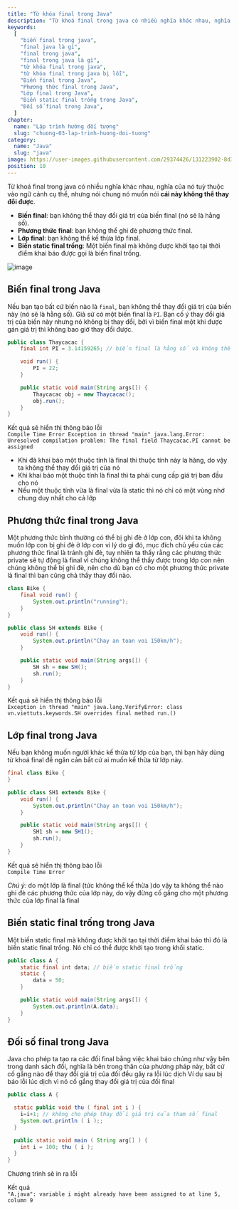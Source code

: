 ```yaml
---
title: "Từ khóa final trong Java"
description: "Từ khoá final trong java có nhiều nghĩa khác nhau, nghĩa của nó tuỳ thuộc vào ngữ cảnh cụ thể, nhưng nói chung nó muốn nói cái này không thể thay đổi được"
keywords:
  [
    "biến final trong java",
    "final java là gì",
    "final trong java",
    "final trong java là gì",
    "từ khóa final trong java",
    "từ khóa final trong java bị lỗi",
    "Biến final trong Java",
    "Phương thức final trong Java",
    "Lớp final trong Java",
    "Biến static final trống trong Java",
    "Đối số final trong Java",
  ]
chapter:
  name: "Lập trình hướng đối tượng"
  slug: "chuong-03-lap-trinh-huong-doi-tuong"
category:
  name: "Java"
  slug: "java"
image: https://user-images.githubusercontent.com/29374426/131223902-8d3449d5-dd79-4043-9490-129f9ae37aaa.png
position: 10
---
```


Từ khoá final trong java có nhiều nghĩa khác nhau, nghĩa của nó tuỳ thuộc vào ngữ cảnh cụ thể, nhưng nói chung nó muốn nói **cái này không thể thay đổi được**.

- **Biến final**: bạn không thể thay đổi giá trị của biến final (nó sẽ là hằng số).
- **Phương thức final**: bạn không thể ghi đè phương thức final.
- **Lớp final**: bạn không thể kế thừa lớp final.
- **Biến static final trống**: Một biến final mà không được khởi tạo tại thời điểm khai báo được gọi là biến final trống.

![image](https://user-images.githubusercontent.com/29374426/131223902-8d3449d5-dd79-4043-9490-129f9ae37aaa.png)

## Biến final trong Java

Nếu bạn tạo bất cứ biến nào là `final`, bạn không thể thay đổi giá trị của biến này (nó sẽ là hằng số). Giả sử có một biến final là `PI`. Bạn cố ý thay đổi giá trị của biến này nhưng nó không bị thay đổi, bởi vì biến final một khi được gán giá trị thì không bao giờ thay đổi được.

<div class="example"></div>

```java
public class Thaycacac {
    final int PI = 3.14159265; // biến final là hằng số và không thể thay đổi

    void run() {
        PI = 22;
    }

    public static void main(String args[]) {
        Thaycacac obj = new Thaycacac();
        obj.run();
    }
}
```

<div class="window">
  <div class="window-header">
    <div class="action-buttons"></div>
    <span class="title-popup">Kết quả sẽ hiển thị thông báo lỗi</span>
  </div>
  <div class="window-body">
    <code>Compile Time Error Exception in thread "main" java.lang.Error: Unresolved compilation problem: The final field Thaycacac.PI cannot be assigned</code>
  </div>
</div>

<div class="note">
<ul>
  <li>Khi đã khai báo một thuộc tính là final thì thuộc tính này la hăng, do vậy ta không thể thay đổi giá trị của nó</li>
  <li>Khi khai báo một thuộc tính là final thì ta phải cung cấp giá trị ban đầu cho nó</li>
  <li>Nếu một thuộc tính vừa là final vừa là static thì nó chỉ có một vùng nhớ chung duy nhất cho cả lớp</li>
</ul>
</div>

## Phương thức final trong Java

Một phương thức bình thường có thể bị ghi đè ở lớp con, đôi khi ta không muốn lớp con bị ghi đè ở lớp con vì lý do gì đó, mục đích chủ yếu của các phương thức final là tránh ghi đè, tuy nhiên ta thấy rằng các phương thức private sẽ tự động là final vì chúng không thể thấy được trong lớp con nên chúng không thể bị ghi đè, nên cho dù bạn có cho một phương thức private là final thì bạn cũng chả thấy thay đổi nào.

<div class="example"></div>

```java
class Bike {
    final void run() {
        System.out.println("running");
    }
}

public class SH extends Bike {
    void run() {
        System.out.println("Chay an toan voi 150km/h");
    }

    public static void main(String args[]) {
        SH sh = new SH();
        sh.run();
    }
}
```

<div class="window">
  <div class="window-header">
    <div class="action-buttons"></div>
    <span class="title-popup">Kết quả sẽ hiển thị thông báo lỗi</span>
  </div>
  <div class="window-body">
    <code>Exception in thread "main" java.lang.VerifyError: class vn.viettuts.keywords.SH overrides final method run.()</code>
  </div>
</div>

## Lớp final trong Java

Nếu bạn không muốn người khác kế thừa từ lớp của bạn, thì bạn hãy dùng từ khoá final để ngăn cản bất cứ ai muốn kế thừa từ lớp này.

<div class="example"></div>

```java
final class Bike {
}

public class SH1 extends Bike {
    void run() {
        System.out.println("Chay an toan voi 150km/h");
    }

    public static void main(String args[]) {
        SH1 sh = new SH1();
        sh.run();
    }
}
```

<div class="window">
  <div class="window-header">
    <div class="action-buttons"></div>
    <span class="title-popup">Kết quả sẽ hiển thị thông báo lỗi</span>
  </div>
  <div class="window-body">
    <code>Compile Time Error</code>
  </div>
</div>

_Chú ý:_ do một lớp là final (tức không thể kế thừa )do vậy ta không thể nào ghi đè các phương thức của lớp này, do vậy đừng cố gắng cho một phương thức của lớp final là final

## Biến static final trống trong Java

Một biến static final mà không được khởi tạo tại thời điểm khai báo thì đó là biến static final trống. Nó chỉ có thể được khởi tạo trong khối static.

<div class="example"></div>

```java
public class A {
    static final int data; // biến static final trống
    static {
        data = 50;
    }

    public static void main(String args[]) {
        System.out.println(A.data);
    }
}
```

## Đối số final trong Java

Java cho phép ta tạo ra các đối final bằng việc khai báo chúng như vậy bên trong danh sách đối, nghĩa là bên trong thân của phương pháp này, bất cứ cố gắng nào để thay đổi giá trị của đối đều gây ra lỗi lúc dịch Ví dụ sau bị báo lỗi lúc dịch vì nó cố gắng thay đổi giá trị của đối final

```java
public class A {

  static public void thu ( final int i ) {
    i=i+1; // không cho phép thay đổi giá trị của tham số final
    System.out.println ( i );;
  }

  public static void main ( String arg[] ) {
    int i = 100; thu ( i );
  }
}
```

Chương trình sẽ in ra lỗi

<div class="window">
  <div class="window-header">
    <div class="action-buttons"></div>
    <span class="title-popup">Kết quả</span>
  </div>
  <div class="window-body">
    <code>"A.java": variable i might already have been assigned to at line 5, column 9</code>
  </div>
</div>
